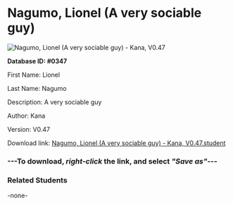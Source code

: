 # Nagumo, Lionel (A very sociable guy)

<img src="Files/Nagumo, Lionel (A very sociable guy).png" title="Nagumo, Lionel (A very sociable guy) - Kana, V0.47">

**Database ID: #0347**

First Name: Lionel

Last Name: Nagumo

Description: A very sociable guy

Author: Kana

Version: V0.47

Download link: <a href="https://raw.githubusercontent.com/Arbiter1223/Daigaku-Gurashi-Custom-Students/master/Files/Student Files/Nagumo%2C%20Lionel%20(A%20very%20sociable%20guy)%20-%20Kana%2C%20V0.47.student">Nagumo, Lionel (A very sociable guy) - Kana, V0.47.student</a>

### ---**To download, _right-click_ the link, and select _"Save as"_**---

### Related Students

-none-
